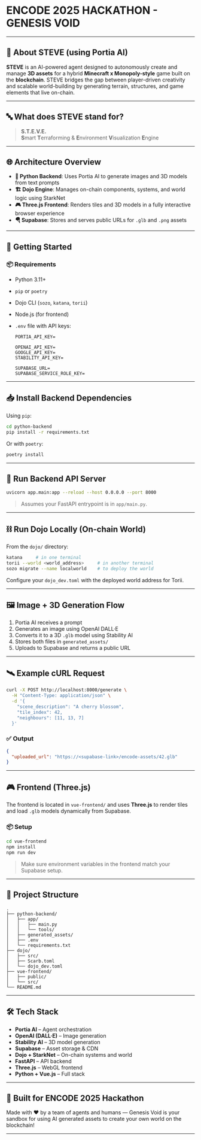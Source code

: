 # ENCODE 2025 HACKATHON - GENESIS VOID
---

## 🧠 About STEVE (using Portia AI)

**STEVE** is an AI-powered agent designed to autonomously create and manage **3D assets** for a hybrid **Minecraft x Monopoly-style** game built on the **blockchain**. STEVE bridges the gap between player-driven creativity and scalable world-building by generating terrain, structures, and game elements that live on-chain.

---

## 🔤 What does STEVE stand for?

> **S.T.E.V.E.**  
> **S**mart **T**erraforming & **E**nvironment **V**isualization **E**ngine

---

## 🌐 Architecture Overview

- **🧠 Python Backend**: Uses Portia AI to generate images and 3D models from text prompts
- **🏗️ Dojo Engine**: Manages on-chain components, systems, and world logic using StarkNet
- **🎮 Three.js Frontend**: Renders tiles and 3D models in a fully interactive browser experience
- **🪂 Supabase**: Stores and serves public URLs for `.glb` and `.png` assets

---

## 🚀 Getting Started

### 📦 Requirements

- Python 3.11+
- `pip` or `poetry`
- Dojo CLI (`sozo`, `katana`, `torii`)
- Node.js (for frontend)
- `.env` file with API keys:

  ```env
  PORTIA_API_KEY=

  OPENAI_API_KEY=
  GOOGLE_API_KEY=
  STABILITY_API_KEY=

  SUPABASE_URL=
  SUPABASE_SERVICE_ROLE_KEY=
  ```

---

## 📥 Install Backend Dependencies

Using `pip`:

```bash
cd python-backend
pip install -r requirements.txt
```

Or with `poetry`:

```bash
poetry install
```

---

## 🧪 Run Backend API Server

```bash
uvicorn app.main:app --reload --host 0.0.0.0 --port 8000
```

> Assumes your FastAPI entrypoint is in `app/main.py`.

---

## ⛓️ Run Dojo Locally (On-chain World)

From the `dojo/` directory:

```bash
katana     # in one terminal
torii --world <world_address>     # in another terminal
sozo migrate --name localworld    # to deploy the world
```

Configure your `dojo_dev.toml` with the deployed world address for Torii.

---

## 🖼️ Image + 3D Generation Flow

1. Portia AI receives a prompt
2. Generates an image using OpenAI DALL·E
3. Converts it to a 3D `.glb` model using Stability AI
4. Stores both files in `generated_assets/`
5. Uploads to Supabase and returns a public URL

---

## 🛰️ Example cURL Request

```bash
curl -X POST http://localhost:8000/generate \
  -H "Content-Type: application/json" \
  -d '{
    "scene_description": "A cherry blossom",
    "tile_index": 42,
    "neighbours": [11, 13, 7]
  }'
```

### ✅ Output

```json
{
  "uploaded_url": "https://<supabase-link>/encode-assets/42.glb"
}
```

---

## 🎮 Frontend (Three.js)

The frontend is located in `vue-frontend/` and uses **Three.js** to render tiles and load `.glb` models dynamically from Supabase.

### 📦 Setup

```bash
cd vue-frontend
npm install
npm run dev
```

> Make sure environment variables in the frontend match your Supabase setup.

---

## 📂 Project Structure

```
.
├── python-backend/
│   ├── app/
│   │   ├── main.py
│   │   └── tools/
│   ├── generated_assets/
│   ├── .env
│   └── requirements.txt
├── dojo/
│   ├── src/
│   ├── Scarb.toml
│   └── dojo_dev.toml
├── vue-frontend/
│   ├── public/
│   └── src/
└── README.md
```

---

## 🛠 Tech Stack

- **Portia AI** – Agent orchestration
- **OpenAI (DALL·E)** – Image generation
- **Stability AI** – 3D model generation
- **Supabase** – Asset storage & CDN
- **Dojo + StarkNet** – On-chain systems and world
- **FastAPI** – API backend
- **Three.js** – WebGL frontend
- **Python + Vue.js** – Full stack

---

## 👾 Built for ENCODE 2025 Hackathon

Made with ❤️ by a team of agents and humans — Genesis Void is your sandbox for using AI generated assets to create your own world on the blockchain!

---